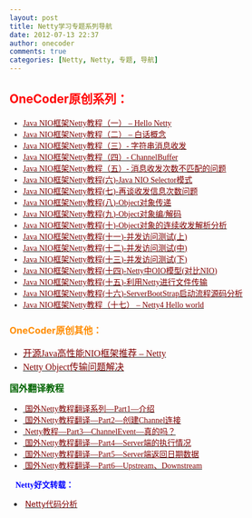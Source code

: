 ```yaml
---
layout: post
title: Netty学习专题系列导航
date: 2012-07-13 22:37
author: onecoder
comments: true
categories: [Netty, Netty, 专题, 导航]
---
```

<h2>
	<span style="color: rgb(255, 0, 0); text-align: -webkit-auto; ">OneCoder原创系列：</span></h2>
<ul style="font-family: Tahoma; font-size: 14px; text-align: -webkit-auto; ">
	<li>
		<a class="title" href="http://www.coderli.com/netty-course-hello-world/" style="cursor: pointer; " target="_blank"><font color="#800000" face="'Microsoft Yahei'">Java NIO框架Netty教程（一） &ndash; Hello Netty</font></a></li>
	<li>
		<a href="http://www.coderli.com/netty-two-concepts/" rel="bookmark" style="cursor: pointer; " target="_blank"><font color="#800000" face="'Microsoft Yahei'">Java NIO框架Netty教程（二） &ndash; 白话概念</font></a></li>
	<li>
		<a class="title" href="http://www.coderli.com/netty-string-channelbuffer/" style="cursor: pointer; " target="_blank"><font color="#800000" face="'Microsoft Yahei'">Java NIO框架Netty教程（三）- 字符串消息收发</font></a></li>
	<li>
		<a class="title" href="http://www.coderli.com/netty-channel-stream/" style="cursor: pointer; " target="_blank"><font color="#800000" face="'Microsoft Yahei'">Java NIO框架Netty教程（四）- ChannelBuffer</font></a></li>
	<li>
		<a href="http://www.coderli.com/netty-message-receive-count-mismatch/" rel="bookmark" style="cursor: pointer; margin-top: 0px; margin-right: 0px; margin-bottom: 0px; margin-left: 0px; padding-top: 0px; padding-right: 0px; padding-bottom: 0px; padding-left: 0px; "><font color="#800000" face="'Microsoft Yahei'">Java NIO框架Netty教程（五）- 消息收发次数不匹配的问题</font></a></li>
	<li>
		<a href="http://www.coderli.com/netty-nio-selector/" style="cursor: pointer; margin-top: 0px; margin-right: 0px; margin-bottom: 0px; margin-left: 0px; padding-top: 0px; padding-right: 0px; padding-bottom: 0px; padding-left: 0px; "><font color="#800000" face="'Microsoft Yahei'">Java NIO框架Netty教程(六)-Java NIO Selector模式</font></a></li>
	<li>
		<a href="http://www.coderli.com/netty-message-receive-count-mismatch-two/" style="cursor: pointer; margin-top: 0px; margin-right: 0px; margin-bottom: 0px; margin-left: 0px; padding-top: 0px; padding-right: 0px; padding-bottom: 0px; padding-left: 0px; "><font color="#800000" face="'Microsoft Yahei'">Java NIO框架Netty教程(七)-再谈收发信息次数问题</font></a></li>
	<li>
		<a href="http://www.coderli.com/netty-object-transmit/" style="cursor: pointer; margin-top: 0px; margin-right: 0px; margin-bottom: 0px; margin-left: 0px; padding-top: 0px; padding-right: 0px; padding-bottom: 0px; padding-left: 0px; "><font color="#800000" face="'Microsoft Yahei'">Java NIO框架Netty教程(八)-Object对象传递</font></a></li>
	<li>
		<a href="http://www.coderli.com/netty-custom-object-codec/" style="cursor: pointer; "><font color="#800000" face="'Microsoft Yahei'">Java NIO框架Netty教程(九)-Object对象编/解码</font></a></li>
	<li>
		<a href="http://www.coderli.com/netty-object-continuous-readwrite/" style="cursor: pointer; "><font color="#800000" face="'Microsoft Yahei'">Java NIO框架Netty教程(十)-Object对象的连续收发解析分析</font></a></li>
	<li>
		<a href="http://www.coderli.com/netty-concurrency-problem-one/" style="cursor: pointer; "><font color="#800000" face="'Microsoft Yahei'">Java NIO框架Netty教程(十一)-并发访问测试(上)</font></a></li>
	<li>
		<font face="'Microsoft Yahei'"><a href="http://www.coderli.com/netty-concurrency-problem-test-two/" style="cursor: pointer; "><font color="#800000">Java NIO框架Netty教程(十二)-并发访问测试(中)</font></a></font></li>
	<li>
		<a href="http://www.coderli.com/netty-concurrency-problem-test-end" style="cursor: pointer; "><font color="#800000">Java NIO框架Netty教程(十三)-并发访问测试(下)</font></a><font color="#800000">&nbsp;</font></li>
	<li>
		<a href="http://www.coderli.com/netty-oio-nio" style="cursor: pointer; "><font color="#800000">Java NIO框架Netty教程(十四)-Netty中OIO模型(对比NIO)</font></a></li>
	<li>
		<a href="http://www.coderli.com/netty-file-transfer" style="cursor: pointer; "><font color="#800000">Java NIO框架Netty教程(十五)-利用Netty进行文件传输</font></a></li>
	<li>
		<a href="http://www.coderli.com/netty-server-bootstrap-nio-source-analysis" style="cursor: pointer; "><font color="#800000">Java NIO框架Netty教程(十六)-ServerBootStrap启动流程源码分析</font></a></li>
	<li>
		<a href="http://www.coderli.com/netty4-hello-world"><font color="#800000">Java NIO框架Netty教程（十七） &ndash; Netty4 Hello world</font></a></li>
</ul>
<h3 style="text-align: -webkit-auto; ">
	<span style="color: rgb(255, 140, 0); ">OneCoder原创其他：</span></h3>
<div style="font-family: Tahoma; font-size: 14px; text-align: -webkit-auto; ">
	<ul>
		<li>
			<a href="http://www.coderli.com/opensource-netty-intro/" rel="bookmark" style="cursor: pointer; font-family: Simsun; font-size: medium; "><font color="#800000">开源Java高性能NIO框架推荐 &ndash; Netty</font></a></li>
		<li>
			<a href="http://www.coderli.com/netty-object-readwrite/" style="cursor: pointer; "><font color="#800000" face="Simsun" size="3">Netty Object传输问题解决</font></a></li>
	</ul>
	<p>
		<span style="color:#006400;"><strong><span style="font-size:16px;">国外翻译教程</span></strong></span></p>
	<ul>
		<li>
			<a href="http://www.coderli.com/translate-netty-part-1"><span style="color:#800000;"><span style="text-align: -webkit-auto;">&nbsp;国外Netty教程翻译系列&mdash;Part1&mdash;介绍</span></span></a></li>
		<li>
			<div>
				<a href="http://www.coderli.com/translate-netty-part-2-channel"><span style="color:#800000;"><span style="text-align: -webkit-auto;">&nbsp;国外Netty教程翻译&mdash;Part2&mdash;创建Channel连接</span></span></a></div>
		</li>
		<li>
			<div>
				<a href="http://www.coderli.com/translate-netty-part-3-channelevent"><span style="color:#800000;">&nbsp;Netty教程&mdash;Part3&mdash;ChannelEvent&mdash;真的吗？</span></a></div>
		</li>
		<li>
			<div>
				<a href="http://www.coderli.com/translate-netty-part-4-server"><span style="color:#800000;">&nbsp;国外Netty教程翻译&mdash;Part4&mdash;Server端的执行情况</span></a></div>
		</li>
		<li>
			<div>
				<a href="http://www.coderli.com/translate-netty-part-5-server"><span style="color:#800000;">&nbsp;国外Netty教程翻译&mdash;Part5&mdash;Server端返回日期数据</span></a></div>
		</li>
		<li>
			<div>
				<a href="http://www.coderli.com/translate-netty-part6-upstream-downstream"><span style="color:#800000;">&nbsp;国外Netty教程翻译&mdash;Part6&mdash;Upstream、Downstream</span></a></div>
		</li>
	</ul>
	<p>
		<span style="text-align: -webkit-auto;">&nbsp; &nbsp;</span><strong style="text-align: -webkit-auto; color: rgb(0, 0, 255);">Netty好文转载：</strong></p>
</div>
<ul style="text-align: -webkit-auto; ">
	<li>
		&nbsp;<a class="title" href="http://www.coderli.com/netty-analysis/" style="cursor: pointer; "><font color="#800000">Netty代码分析</font></a></li>
</ul>

